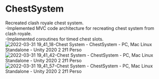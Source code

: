 # ChestSystem
Recreated clash royale chest system.
<br>-Implemented MVC code architecture for recreating chest system from clash royale.</br>
-Implemented coroutines for timed chest slots.
![2022-03-31 19_41_18-Chest System - ChestSystem - PC, Mac   Linux Standalone - Unity 2020 2 2f1 Perso](https://user-images.githubusercontent.com/71116433/161077944-123d3db6-91b8-43c1-9f94-153e34e6e83e.png)
![2022-03-31 19_41_42-Chest System - ChestSystem - PC, Mac   Linux Standalone - Unity 2020 2 2f1 Perso](https://user-images.githubusercontent.com/71116433/161077956-c3367417-098d-4c84-8e8b-be6af07ead1f.png)
![2022-03-31 19_41_57-Chest System - ChestSystem - PC, Mac   Linux Standalone - Unity 2020 2 2f1 Perso](https://user-images.githubusercontent.com/71116433/161077961-71943ad3-8c58-447b-8f7b-7b1ed8221685.png)
